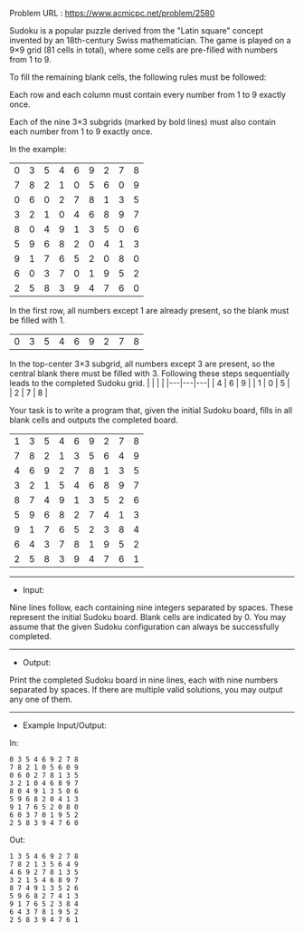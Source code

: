 Problem URL : https://www.acmicpc.net/problem/2580

Sudoku is a popular puzzle derived from the "Latin square" concept invented by an 18th-century Swiss mathematician. The game is played on a 9×9 grid (81 cells in total), where some cells are pre-filled with numbers from 1 to 9.

To fill the remaining blank cells, the following rules must be followed:

Each row and each column must contain every number from 1 to 9 exactly once.

Each of the nine 3×3 subgrids (marked by bold lines) must also contain each number from 1 to 9 exactly once. 

In the example:

|   |   |   |   |   |   |   |   |   |
|---|---|---|---|---|---|---|---|---|
| 0 | 3 | 5 | 4 | 6 | 9 | 2 | 7 | 8 |
| 7 | 8 | 2 | 1 | 0 | 5 | 6 | 0 | 9 |
| 0 | 6 | 0 | 2 | 7 | 8 | 1 | 3 | 5 |
| 3 | 2 | 1 | 0 | 4 | 6 | 8 | 9 | 7 |
| 8 | 0 | 4 | 9 | 1 | 3 | 5 | 0 | 6 |
| 5 | 9 | 6 | 8 | 2 | 0 | 4 | 1 | 3 |
| 9 | 1 | 7 | 6 | 5 | 2 | 0 | 8 | 0 |
| 6 | 0 | 3 | 7 | 0 | 1 | 9 | 5 | 2 |
| 2 | 5 | 8 | 3 | 9 | 4 | 7 | 6 | 0 |

In the first row, all numbers except 1 are already present, so the blank must be filled with 1.

|   |   |   |   |   |   |   |   |   |
|---|---|---|---|---|---|---|---|---|
| 0 | 3 | 5 | 4 | 6 | 9 | 2 | 7 | 8 |


In the top-center 3×3 subgrid, all numbers except 3 are present, so the central blank there must be filled with 3.
Following these steps sequentially leads to the completed Sudoku grid.
|   |   |   |
|---|---|---|
| 4 | 6 | 9 |
| 1 | 0 | 5 |
| 2 | 7 | 8 |

Your task is to write a program that, given the initial Sudoku board, fills in all blank cells and outputs the completed board.


|   |   |   |   |   |   |   |   |   |
| - | - | - | - | - | - | - | - | - |
| 1 | 3 | 5 | 4 | 6 | 9 | 2 | 7 | 8 |
| 7 | 8 | 2 | 1 | 3 | 5 | 6 | 4 | 9 |
| 4 | 6 | 9 | 2 | 7 | 8 | 1 | 3 | 5 |
| 3 | 2 | 1 | 5 | 4 | 6 | 8 | 9 | 7 |
| 8 | 7 | 4 | 9 | 1 | 3 | 5 | 2 | 6 |
| 5 | 9 | 6 | 8 | 2 | 7 | 4 | 1 | 3 |
| 9 | 1 | 7 | 6 | 5 | 2 | 3 | 8 | 4 |
| 6 | 4 | 3 | 7 | 8 | 1 | 9 | 5 | 2 |
| 2 | 5 | 8 | 3 | 9 | 4 | 7 | 6 | 1 |


---
* Input:

Nine lines follow, each containing nine integers separated by spaces. These represent the initial Sudoku board. Blank cells are indicated by 0. You may assume that the given Sudoku configuration can always be successfully completed.

---
* Output:

Print the completed Sudoku board in nine lines, each with nine numbers separated by spaces. If there are multiple valid solutions, you may output any one of them.

---
* Example Input/Output:

In:
```
0 3 5 4 6 9 2 7 8
7 8 2 1 0 5 6 0 9
0 6 0 2 7 8 1 3 5
3 2 1 0 4 6 8 9 7
8 0 4 9 1 3 5 0 6
5 9 6 8 2 0 4 1 3
9 1 7 6 5 2 0 8 0
6 0 3 7 0 1 9 5 2
2 5 8 3 9 4 7 6 0
```

Out:
```
1 3 5 4 6 9 2 7 8
7 8 2 1 3 5 6 4 9
4 6 9 2 7 8 1 3 5
3 2 1 5 4 6 8 9 7
8 7 4 9 1 3 5 2 6
5 9 6 8 2 7 4 1 3
9 1 7 6 5 2 3 8 4
6 4 3 7 8 1 9 5 2
2 5 8 3 9 4 7 6 1
```
